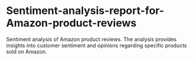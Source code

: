 # Sentiment-analysis-report-for-Amazon-product-reviews
Sentiment analysis of Amazon product reviews. The analysis provides insights into customer sentiment and opinions regarding specific products sold on Amazon.
